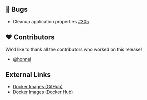## 🐞 Bugs

- Cleanup application properties [#305](https://github.com/urlaubsverwaltung/zeiterfassung/issues/305)

## ❤️ Contributors

We'd like to thank all the contributors who worked on this release!

- [@honnel](https://github.com/honnel)
## External Links

- [Docker Images (GitHub)](https://github.com/urlaubsverwaltung/zeiterfassung/pkgs/container/zeiterfassung%2Fzeiterfassung)
- [Docker Images (Docker Hub)](https://hub.docker.com/r/urlaubsverwaltung/zeiterfassung)
